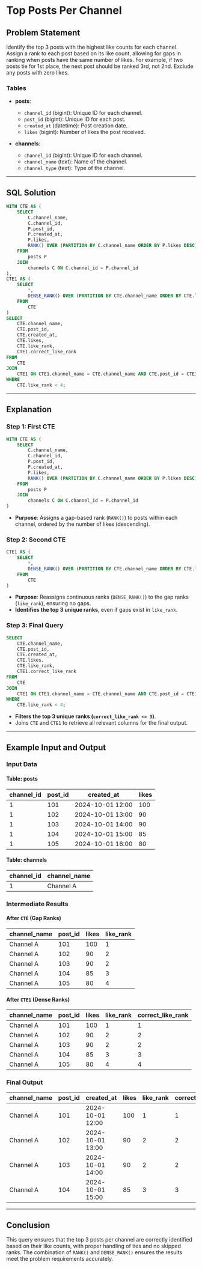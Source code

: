 # Top Posts Per Channel

## Problem Statement
Identify the top 3 posts with the highest like counts for each channel. Assign a rank to each post based on its like count, allowing for gaps in ranking when posts have the same number of likes. For example, if two posts tie for 1st place, the next post should be ranked 3rd, not 2nd. Exclude any posts with zero likes.

### Tables
- **posts**:
  - `channel_id` (bigint): Unique ID for each channel.
  - `post_id` (bigint): Unique ID for each post.
  - `created_at` (datetime): Post creation date.
  - `likes` (bigint): Number of likes the post received.

- **channels**:
  - `channel_id` (bigint): Unique ID for each channel.
  - `channel_name` (text): Name of the channel.
  - `channel_type` (text): Type of the channel.

---

## SQL Solution

```sql
WITH CTE AS (
    SELECT
        C.channel_name,
        C.channel_id,
        P.post_id,
        P.created_at,
        P.likes,
        RANK() OVER (PARTITION BY C.channel_name ORDER BY P.likes DESC) AS like_rank
    FROM 
        posts P
    JOIN 
        channels C ON C.channel_id = P.channel_id
),
CTE1 AS (
    SELECT
        *,
        DENSE_RANK() OVER (PARTITION BY CTE.channel_name ORDER BY CTE.like_rank) AS correct_like_rank
    FROM
        CTE
)
SELECT
    CTE.channel_name,
    CTE.post_id,
    CTE.created_at,
    CTE.likes,
    CTE.like_rank,
    CTE1.correct_like_rank
FROM
    CTE
JOIN 
    CTE1 ON CTE1.channel_name = CTE.channel_name AND CTE.post_id = CTE1.post_id
WHERE
    CTE.like_rank < 4;
```

---

## Explanation

### Step 1: First CTE
```sql
WITH CTE AS (
    SELECT
        C.channel_name,
        C.channel_id,
        P.post_id,
        P.created_at,
        P.likes,
        RANK() OVER (PARTITION BY C.channel_name ORDER BY P.likes DESC) AS like_rank
    FROM 
        posts P
    JOIN 
        channels C ON C.channel_id = P.channel_id
)
```
- **Purpose**: Assigns a gap-based rank (`RANK()`) to posts within each channel, ordered by the number of likes (descending).

### Step 2: Second CTE
```sql
CTE1 AS (
    SELECT
        *,
        DENSE_RANK() OVER (PARTITION BY CTE.channel_name ORDER BY CTE.like_rank) AS correct_like_rank
    FROM
        CTE
)
```
- **Purpose**: Reassigns continuous ranks (`DENSE_RANK()`) to the gap ranks (`like_rank`), ensuring no gaps.
- **Identifies the top 3 unique ranks**, even if gaps exist in `like_rank`.

### Step 3: Final Query
```sql
SELECT
    CTE.channel_name,
    CTE.post_id,
    CTE.created_at,
    CTE.likes,
    CTE.like_rank,
    CTE1.correct_like_rank
FROM
    CTE
JOIN 
    CTE1 ON CTE1.channel_name = CTE.channel_name AND CTE.post_id = CTE1.post_id
WHERE
    CTE.like_rank < 4;
```
- **Filters the top 3 unique ranks (`correct_like_rank <= 3`)**.
- Joins `CTE` and `CTE1` to retrieve all relevant columns for the final output.

---

## Example Input and Output

### Input Data
#### Table: posts
| channel_id | post_id | created_at        | likes |
|------------|---------|-------------------|-------|
| 1          | 101     | 2024-10-01 12:00 | 100   |
| 1          | 102     | 2024-10-01 13:00 | 90    |
| 1          | 103     | 2024-10-01 14:00 | 90    |
| 1          | 104     | 2024-10-01 15:00 | 85    |
| 1          | 105     | 2024-10-01 16:00 | 80    |

#### Table: channels
| channel_id | channel_name |
|------------|--------------|
| 1          | Channel A    |

### Intermediate Results
#### After `CTE` (Gap Ranks)
| channel_name | post_id | likes | like_rank |
|--------------|---------|-------|-----------|
| Channel A    | 101     | 100   | 1         |
| Channel A    | 102     | 90    | 2         |
| Channel A    | 103     | 90    | 2         |
| Channel A    | 104     | 85    | 3         |
| Channel A    | 105     | 80    | 4         |

#### After `CTE1` (Dense Ranks)
| channel_name | post_id | likes | like_rank | correct_like_rank |
|--------------|---------|-------|-----------|-------------------|
| Channel A    | 101     | 100   | 1         | 1                 |
| Channel A    | 102     | 90    | 2         | 2                 |
| Channel A    | 103     | 90    | 2         | 2                 |
| Channel A    | 104     | 85    | 3         | 3                 |
| Channel A    | 105     | 80    | 4         | 4                 |

### Final Output
| channel_name | post_id | created_at        | likes | like_rank | correct_like_rank |
|--------------|---------|-------------------|-------|-----------|-------------------|
| Channel A    | 101     | 2024-10-01 12:00 | 100   | 1         | 1                 |
| Channel A    | 102     | 2024-10-01 13:00 | 90    | 2         | 2                 |
| Channel A    | 103     | 2024-10-01 14:00 | 90    | 2         | 2                 |
| Channel A    | 104     | 2024-10-01 15:00 | 85    | 3         | 3                 |

---

## Conclusion
This query ensures that the top 3 posts per channel are correctly identified based on their like counts, with proper handling of ties and no skipped ranks. The combination of `RANK()` and `DENSE_RANK()` ensures the results meet the problem requirements accurately.
